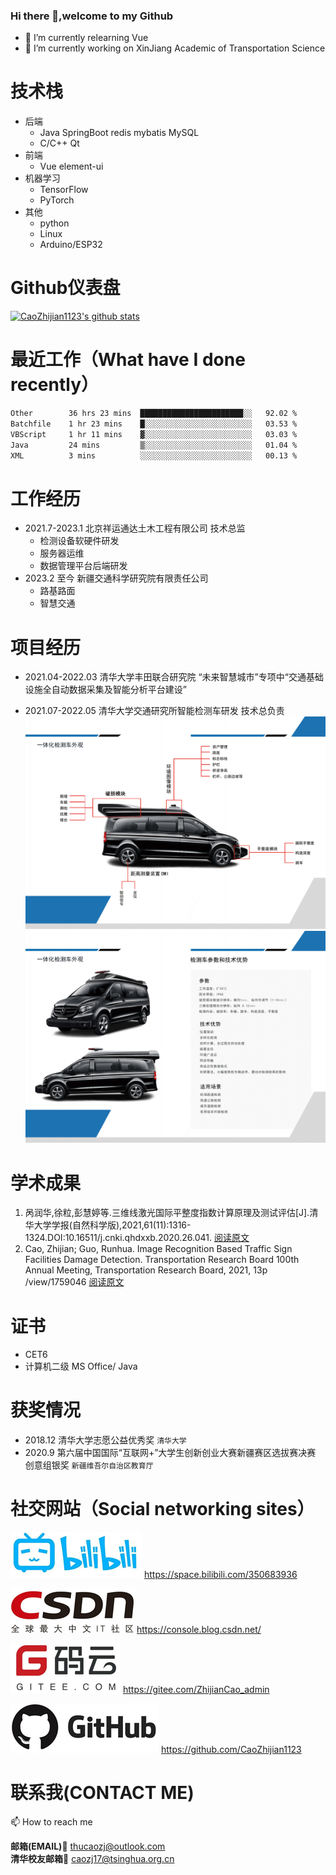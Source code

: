 ### Hi there 👋,welcome to my Github

- 🌱 I’m currently relearning Vue 
- 🔭 I’m currently working on XinJiang Academic of Transportation Science

# 技术栈
* 后端
  * Java SpringBoot  redis mybatis MySQL
  * C/C++ Qt
* 前端
  * Vue element-ui
* 机器学习
  * TensorFlow
  * PyTorch
* 其他
    * python
    * Linux
    * Arduino/ESP32

<!--

这里时注释，Github主页上不会显示

**CaoZhijian1123/CaoZhijian1123** is a ✨ _special_ ✨ repository because its `README.md` (this file) appears on your GitHub profile.

Here are some ideas to get you started:

- 🔭 I’m currently working on ...
- 🌱 I’m currently learning ...
- 👯 I’m looking to collaborate on ...
- 🤔 I’m looking for help with ...
- 💬 Ask me about ...
- 📫 How to reach me: ...
- 😄 Pronouns: ...
- ⚡ Fun fact: ...

github-readme-stats
github-readme-stats 可以在你的 README 中 获取动态生成的 GitHub 统计信息！

要显示上面的那种GitHub 统计卡片，只需要将下面这行代码复制到你的 markdown 文件中，简单如此！ 更改 ?username= 的值为你的 GitHub 用户名。

[![Anurag's github stats](https://github-readme-stats.vercel.app/api?username=anuraghazra)](https://github.com/anuraghazra/github-readme-stats)
1
此外，还可以选择显示的主题模式，在后面调用?theme=THEME_NAME 参数就可以了，内置了很多。如下：

dark, radical, merko, gruvbox, tokyonight, onedark, cobalt, synthwave, highcontrast, dracula

-->

# Github仪表盘

[![CaoZhijian1123's github stats](https://github-readme-stats.vercel.app/api?username=CaoZhijian1123&theme=radical)](https://github-readme-stats.vercel.app/api?username=CaoZhijian1123&theme=radical)

# 最近工作（What have I done recently）



<!--START_SECTION:waka-->

```txt
Other        36 hrs 23 mins  ███████████████████████░░   92.02 %
Batchfile    1 hr 23 mins    █░░░░░░░░░░░░░░░░░░░░░░░░   03.53 %
VBScript     1 hr 11 mins    ▓░░░░░░░░░░░░░░░░░░░░░░░░   03.03 %
Java         24 mins         ▒░░░░░░░░░░░░░░░░░░░░░░░░   01.04 %
XML          3 mins          ░░░░░░░░░░░░░░░░░░░░░░░░░   00.13 %
```

<!--END_SECTION:waka-->

# 工作经历
* 2021.7-2023.1 北京祥运通达土木工程有限公司 技术总监
  * 检测设备软硬件研发
  * 服务器运维
  * 数据管理平台后端研发
* 2023.2 至今 新疆交通科学研究院有限责任公司
  * 路基路面
  * 智慧交通 

# 项目经历
* 2021.04-2022.03  清华大学丰田联合研究院  “未来智慧城市”专项中“交通基础设施全自动数据采集及智能分析平台建设”



* 2021.07-2022.05  清华大学交通研究所智能检测车研发 技术总负责
![car1](README.assets/car1.png)
![car2](README.assets/car2.png)

# 学术成果
1. 呙润华,徐粒,彭慧婷等.三维线激光国际平整度指数计算原理及测试评估[J].清华大学学报(自然科学版),2021,61(11):1316-1324.DOI:10.16511/j.cnki.qhdxxb.2020.26.041. 
[阅读原文](paper/CalculationPrincipleAndTestEvaluationOfIRIof3DlineLaser.pdf)
2. Cao, Zhijian; Guo, Runhua. Image Recognition Based Traffic Sign Facilities Damage Detection. Transportation Research Board 100th Annual Meeting, Transportation Research Board, 2021, 13p
/view/1759046 [阅读原文](paper/ImageRecognitionBasedTrafficSignFacilitiesDamageDetection.pdf)

# 证书
* CET6
* 计算机二级 MS Office/ Java

# 获奖情况
* 2018.12 清华大学志愿公益优秀奖 `清华大学`
* 2020.9 第六届中国国际“互联网+”大学生创新创业大赛新疆赛区选拔赛决赛 创意组银奖 `新疆维吾尔自治区教育厅`

# 社交网站（Social networking sites）



![bilibili](README.assets/bilibili.png)     https://space.bilibili.com/350683936



![CSDN](README.assets/csdn.png)     https://console.blog.csdn.net/



![gitee.com](README.assets/gitee.png)     https://gitee.com/ZhijianCao_admin



![GitHub](README.assets/GitHub.png)     https://github.com/CaoZhijian1123



# 联系我(CONTACT ME)

📫 How to reach me

**邮箱(EMAIL)**:email:  thucaozj@outlook.com  <br/>
**清华校友邮箱**:email:  caozj17@tsinghua.org.cn
